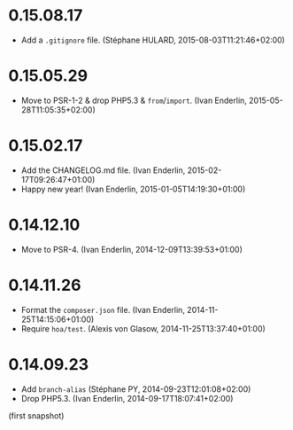 # 0.15.08.17

  * Add a `.gitignore` file. (Stéphane HULARD, 2015-08-03T11:21:46+02:00)

# 0.15.05.29

  * Move to PSR-1-2 & drop PHP5.3 & `from`/`import`. (Ivan Enderlin, 2015-05-28T11:05:35+02:00)

# 0.15.02.17

  * Add the CHANGELOG.md file. (Ivan Enderlin, 2015-02-17T09:26:47+01:00)
  * Happy new year! (Ivan Enderlin, 2015-01-05T14:19:30+01:00)

# 0.14.12.10

  * Move to PSR-4. (Ivan Enderlin, 2014-12-09T13:39:53+01:00)

# 0.14.11.26

  * Format the `composer.json` file. (Ivan Enderlin, 2014-11-25T14:15:06+01:00)
  * Require `hoa/test`. (Alexis von Glasow, 2014-11-25T13:37:40+01:00)

# 0.14.09.23

  * Add `branch-alias` (Stéphane PY, 2014-09-23T12:01:08+02:00)
  * Drop PHP5.3. (Ivan Enderlin, 2014-09-17T18:07:41+02:00)

(first snapshot)
